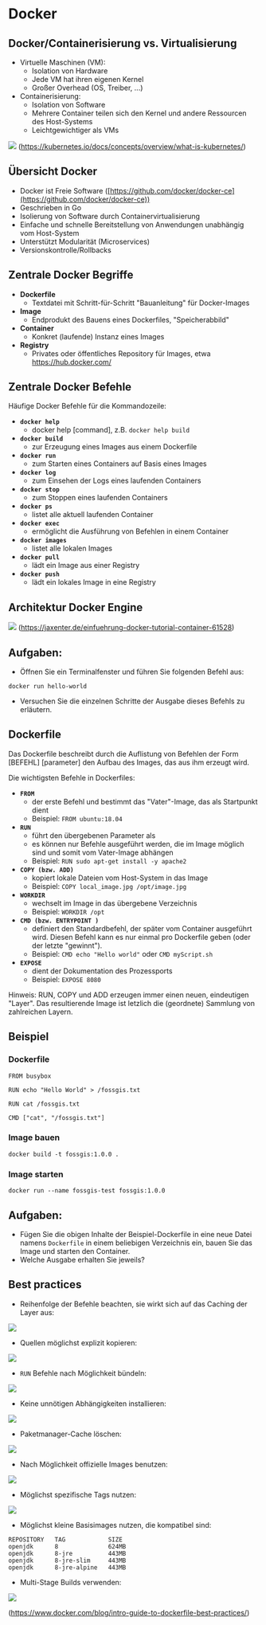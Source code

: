 # Docker

## Docker/Containerisierung vs. Virtualisierung

* Virtuelle Maschinen (VM):
  * Isolation von Hardware
  * Jede VM hat ihren eigenen Kernel
  * Großer Overhead (OS, Treiber, ...)
* Containerisierung:
  * Isolation von Software
  * Mehrere Container teilen sich den Kernel und andere Ressourcen des Host-Systems
  * Leichtgewichtiger als VMs

![](../../assets/container_evolution.svg)
(https://kubernetes.io/docs/concepts/overview/what-is-kubernetes/)

## Übersicht Docker

* Docker ist Freie Software ([https://github.com/docker/docker-ce](https://github.com/docker/docker-ce))
* Geschrieben in Go
* Isolierung von Software durch Containervirtualisierung
* Einfache und schnelle Bereitstellung von Anwendungen unabhängig vom Host-System
* Unterstützt Modularität (Microservices)
* Versionskontrolle/Rollbacks

## Zentrale Docker Begriffe

* **Dockerfile**
  * Textdatei mit Schritt-für-Schritt "Bauanleitung" für Docker-Images
* **Image**
  * Endprodukt des Bauens eines Dockerfiles, "Speicherabbild"
* **Container**
  * Konkret (laufende) Instanz eines Images
* **Registry**
  * Privates oder öffentliches Repository für Images, etwa https://hub.docker.com/

## Zentrale Docker Befehle

Häufige Docker Befehle für die Kommandozeile:

* **`docker help`**
  * docker help [command], z.B. `docker help build`
* **`docker build`**
  * zur Erzeugung eines Images aus einem Dockerfile
* **`docker run`**
  * zum Starten eines Containers auf Basis eines Images
* **`docker log`**
  * zum Einsehen der Logs eines laufenden Containers
* **`docker stop`**
  * zum Stoppen eines laufenden Containers
* **`docker ps`**
  * listet alle aktuell laufenden Container
* **`docker exec`**
  * ermöglicht die Ausführung von Befehlen in einem Container
* **`docker images`**
  * listet alle lokalen Images
* **`docker pull`**
  * lädt ein Image aus einer Registry
* **`docker push`**
  * lädt ein lokales Image in eine Registry

## Architektur Docker Engine

![](../../assets/docker-architecture.png)
(https://jaxenter.de/einfuehrung-docker-tutorial-container-61528)

## Aufgaben:

* Öffnen Sie ein Terminalfenster und führen Sie folgenden Befehl aus:
```
docker run hello-world
```
* Versuchen Sie die einzelnen Schritte der Ausgabe dieses Befehls zu erläutern.

## Dockerfile

Das Dockerfile beschreibt durch die Auflistung von Befehlen der Form
[BEFEHL] [parameter] den Aufbau des Images, das aus ihm
erzeugt wird.

Die wichtigsten Befehle in Dockerfiles:

* **`FROM`**
  * der erste Befehl und bestimmt das "Vater"-Image, das als Startpunkt dient
  * Beispiel: `FROM ubuntu:18.04`
* **`RUN`**
  * führt den übergebenen Parameter als
  * es können nur Befehle ausgeführt werden, die im Image möglich sind und somit vom
    Vater-Image abhängen
  * Beispiel: `RUN sudo apt-get install -y apache2`
* **`COPY (bzw. ADD)`**
  * kopiert lokale Dateien vom Host-System in das Image
  * Beispiel: `COPY local_image.jpg /opt/image.jpg`
* **`WORKDIR`**
  * wechselt im Image in das übergebene Verzeichnis
  * Beispiel: `WORKDIR /opt`
* **`CMD (bzw. ENTRYPOINT )`**
  * definiert den Standardbefehl, der später vom Container ausgeführt wird. Diesen
    Befehl kann es nur einmal pro Dockerfile geben (oder der letzte "gewinnt").
  * Beispiel: `CMD echo "Hello world"` oder `CMD myScript.sh`
* **`EXPOSE`**
  * dient der Dokumentation des Prozessports
  * Beispiel: `EXPOSE 8080`

Hinweis: RUN, COPY und ADD erzeugen immer einen neuen, eindeutigen "Layer". Das resultierende
Image ist letzlich die (geordnete) Sammlung von zahlreichen Layern.

## Beispiel

###  Dockerfile

```
FROM busybox

RUN echo "Hello World" > /fossgis.txt

RUN cat /fossgis.txt

CMD ["cat", "/fossgis.txt"]
```

### Image bauen

```
docker build -t fossgis:1.0.0 .
```

### Image starten

```
docker run --name fossgis-test fossgis:1.0.0
```

## Aufgaben:

* Fügen Sie die obigen Inhalte der Beispiel-Dockerfile in eine neue Datei
  namens `Dockerfile` in einem beliebigen Verzeichnis ein, bauen Sie das Image und
  starten den Container.
* Welche Ausgabe erhalten Sie jeweils?

## Best practices

* Reihenfolge der Befehle beachten, sie wirkt sich auf das Caching der Layer aus:

![](../../assets/caching.png)

<!-- ```diff
FROM debain

-COPY . /app

RUN apt-get update
RUN apt-get -y install openjdk-8-jdk ssh vim

+COPY . /app

CMD ["java", "-jar", "/app/target/app.jar"]
``` -->

* Quellen möglichst explizit kopieren:

![](../../assets/explicit.png)

<!-- ```diff
FROM debain

RUN apt-get update
RUN apt-get -y install openjdk-8-jdk ssh vim

-COPY . /app
+COPY target/app.jar /app

-CMD ["java", "-jar", "/app/target/app.jar"]
+CMD ["java", "-jar", "/app/app.jar"]
``` -->

* `RUN` Befehle nach Möglichkeit bündeln:

![](../../assets/combined.png)

<!-- ```diff
FROM debain

-RUN apt-get update
-RUN apt-get -y install openjdk-8-jdk ssh vim
+RUN apt-get update && \
+    apt-get -y install \
+    openjdk-8-jdk \
+    ssh \
+    vim

COPY target/app.jar /app

CMD ["java", "-jar", "/app/app.jar"]
``` -->

* Keine unnötigen Abhängigkeiten installieren:

![](../../assets/no-recommends.png)

<!-- ```diff
FROM debain

-RUN apt-get update && \
-    apt-get -y install \
-    openjdk-8-jdk \
-    ssh \
-    vim
+RUN apt-get update && \
+    apt-get -y install --no-install-recommends \
+    openjdk-8-jdk

COPY target/app.jar /app

CMD ["java", "-jar", "/app/app.jar"]
``` -->

* Paketmanager-Cache löschen:

![](../../assets/clean.png)

<!-- ```diff
FROM debain

-RUN apt-get update && \
-    apt-get -y install --no-install-recommends \
-    openjdk-8-jdk
+RUN apt-get update && \
+    apt-get -y install --no-install-recommends \
+    openjdk-8-jdk && \
+    rm -rf /var/lib/apt/lists/*

COPY target/app.jar /app

CMD ["java", "-jar", "/app/app.jar"]
``` -->

* Nach Möglichkeit offizielle Images benutzen:

![](../../assets/official.png)

<!-- ```diff
-FROM debain

-RUN apt-get update && \
-    apt-get -y install --no-install-recommends \
-    openjdk-8-jdk && \
-    rm -rf /var/lib/apt/lists/*

+FROM openjdk

COPY target/app.jar /app

CMD ["java", "-jar", "/app/app.jar"]
``` -->

* Möglichst spezifische Tags nutzen:

![](../../assets/versions.png)

<!-- ```diff
-FROM openjdk
+FROM openjdk:8

COPY target/app.jar /app

CMD ["java", "-jar", "/app/app.jar"]
``` -->

* Möglichst kleine Basisimages nutzen, die kompatibel sind:

```
REPOSITORY   TAG            SIZE
openjdk      8              624MB
openjdk      8-jre          443MB
openjdk      8-jre-slim     443MB
openjdk      8-jre-alpine   443MB
```

* Multi-Stage Builds verwenden:

![](../../assets/multistage.png)

<!-- ```diff
FROM maven:3.6-jdk-8-alpine AS builder

WORKDIR /app

COPY pom.xml .

RUN mvn -e -B dependency:resolve

COPY src ./src

RUN mvn -e -B package

-CMD ["java", "-jar", "/app/app.jar"]

+FROM openjdk:8-jre-alpine

+COPY --from=builder /app/target/app.jar /

+CMD ["java", "-jar", "/app/app.jar"]
``` -->

(https://www.docker.com/blog/intro-guide-to-dockerfile-best-practices/)
